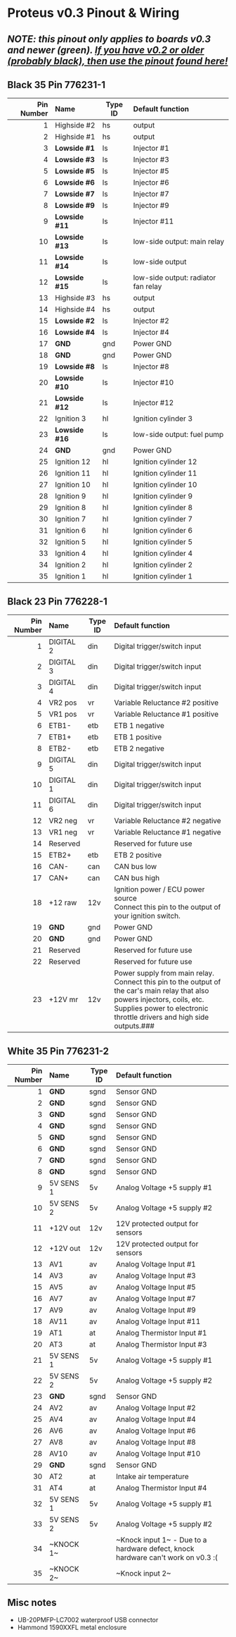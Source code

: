 # Proteus v0.3 Pinout & Wiring

## _NOTE: this pinout only applies to boards v0.3 and newer (green). [If you have v0.2 or older (probably black), then use the pinout found here!](Hardware-Proteus-Wiring-v02)_

## Black 35 Pin 776231-1

|Pin Number|Name      | Type ID | Default function                   |
| ---:|:------------- | ----- |:------------------------------------ |
|  1  |Highside #2    | hs    | output                               |
|  2  |Highside #1    | hs    | output                               |
|  3  |**Lowside #1** | ls    | Injector #1                          |
|  4  |**Lowside #3** | ls    | Injector #3                          |
|  5  |**Lowside #5** | ls    | Injector #5                          |
|  6  |**Lowside #6** | ls    | Injector #6                          |
|  7  |**Lowside #7** | ls    | Injector #7                          |
|  8  |**Lowside #9** | ls    | Injector #9                          |
|  9  |**Lowside #11**| ls    | Injector #11                         |
| 10  |**Lowside #13**| ls    | low-side output: main relay          |
| 11  |**Lowside #14**| ls    | low-side output                      |
| 12  |**Lowside #15**| ls    | low-side output: radiator fan relay  |
| 13  |Highside #3    | hs    | output                               |
| 14  |Highside #4    | hs    | output                               |
| 15  |**Lowside #2** | ls    | Injector #2                          |
| 16  |**Lowside #4** | ls    | Injector #4                          |
| 17  | **GND**       | gnd   | Power GND                            |
| 18  | **GND**       | gnd   | Power GND                            |
| 19  |**Lowside #8** | ls    | Injector #8                          |
| 20  |**Lowside #10**| ls    | Injector #10                         |
| 21  |**Lowside #12**| ls    | Injector #12                         |
| 22  | Ignition 3    | hl    | Ignition cylinder 3                  |
| 23  |**Lowside #16**| ls    | low-side output: fuel pump           |
| 24  | **GND**       | gnd   | Power GND                            |
| 25  | Ignition 12   | hl    | Ignition cylinder 12                 |
| 26  | Ignition 11   | hl    | Ignition cylinder 11                 |
| 27  | Ignition 10   | hl    | Ignition cylinder 10                 |
| 28  | Ignition 9    | hl    | Ignition cylinder 9                  |
| 29  | Ignition 8    | hl    | Ignition cylinder 8                  |
| 30  | Ignition 7    | hl    | Ignition cylinder 7                  |
| 31  | Ignition 6    | hl    | Ignition cylinder 6                  |
| 32  | Ignition 5    | hl    | Ignition cylinder 5                  |
| 33  | Ignition 4    | hl    | Ignition cylinder 4                  |
| 34  | Ignition 2    | hl    | Ignition cylinder 2                  |
| 35  | Ignition 1    | hl    | Ignition cylinder 1                  |

## Black 23 Pin 776228-1
|Pin Number|Name   | Type ID | Default function                   |
| ---:|:---------- | ----- |:------------------------------------ |
| 1   | DIGITAL 2  | din   | Digital trigger/switch input         |
| 2   | DIGITAL 3  | din   | Digital trigger/switch input         |
| 3   | DIGITAL 4  | din   | Digital trigger/switch input         |
| 4   | VR2 pos    | vr    | Variable Reluctance #2 positive      |
| 5   | VR1 pos    | vr    | Variable Reluctance #1 positive      |
| 6   | ETB1-      | etb   | ETB 1 negative                       |
| 7   | ETB1+      | etb   | ETB 1 positive                       |
| 8   | ETB2-      | etb   | ETB 2 negative                       |
| 9   | DIGITAL 5  | din   | Digital trigger/switch input         |
| 10  | DIGITAL 1  | din   | Digital trigger/switch input         |
| 11  | DIGITAL 6  | din   | Digital trigger/switch input         |
| 12  | VR2 neg    | vr    | Variable Reluctance #2 negative      |
| 13  | VR1 neg    | vr    | Variable Reluctance #1 negative      |
| 14  | Reserved   |       | Reserved for future use              |
| 15  | ETB2+      | etb   | ETB 2 positive                       |
| 16  | CAN-       | can   | CAN bus low                          |
| 17  | CAN+       | can   | CAN bus high                         |
| 18  | +12 raw    | 12v   | Ignition power / ECU power source<br/>Connect this pin to the output of your ignition switch.|
| 19  | **GND**    | gnd   | Power GND                            |
| 20  | **GND**    | gnd   | Power GND                            |
| 21  | Reserved   |       | Reserved for future use              |
| 22  | Reserved   |       | Reserved for future use              |
| 23  | +12V mr    | 12v   | Power supply from main relay.<br/>Connect this pin to the output of the car's main relay that also powers injectors, coils, etc.<br/>Supplies power to electronic throttle drivers and high side outputs.### |

## White 35 Pin 776231-2
|Pin Number|Name   | Type ID | Default function                   |
| ---:|:---------- | ----- |:------------------------------------ |
| 1   | **GND**    | sgnd  | Sensor GND                           |
| 2   | **GND**    | sgnd  | Sensor GND                           |
| 3   | **GND**    | sgnd  | Sensor GND                           |
| 4   | **GND**    | sgnd  | Sensor GND                           |
| 5   | **GND**    | sgnd  | Sensor GND                           |
| 6   | **GND**    | sgnd  | Sensor GND                           |
| 7   | **GND**    | sgnd  | Sensor GND                           |
| 8   | **GND**    | sgnd  | Sensor GND                           |
| 9   | 5V SENS 1  | 5v    | Analog Voltage +5 supply #1          |
| 10  | 5V SENS 2  | 5v    | Analog Voltage +5 supply #2          |
| 11  | +12V out   | 12v   | 12V protected output for sensors     |
| 12  | +12V out   | 12v   | 12V protected output for sensors     |
| 13  | AV1        | av    | Analog Voltage Input #1              |
| 14  | AV3        | av    | Analog Voltage Input #3              |
| 15  | AV5        | av    | Analog Voltage Input #5              |
| 16  | AV7        | av    | Analog Voltage Input #7              |
| 17  | AV9        | av    | Analog Voltage Input #9              |
| 18  | AV11       | av    | Analog Voltage Input #11             |  
| 19  | AT1        | at    | Analog Thermistor Input #1           |
| 20  | AT3        | at    | Analog Thermistor Input #3           |
| 21  | 5V SENS 1  | 5v    | Analog Voltage +5 supply #1          |
| 22  | 5V SENS 2  | 5v    | Analog Voltage +5 supply #2          |
| 23  | **GND**    | sgnd  | Sensor GND                           |
| 24  | AV2        | av    | Analog Voltage Input #2              |
| 25  | AV4        | av    | Analog Voltage Input #4              |
| 26  | AV6        | av    | Analog Voltage Input #6              |
| 27  | AV8        | av    | Analog Voltage Input #8              |
| 28  | AV10       | av    | Analog Voltage Input #10             |
| 29  | **GND**    | sgnd  | Sensor GND                           |
| 30  | AT2        | at    | Intake air temperature               |
| 31  | AT4        | at    | Analog Thermistor Input #4           |
| 32  | 5V SENS 1  | 5v    | Analog Voltage +5 supply #1          |
| 33  | 5V SENS 2  | 5v    | Analog Voltage +5 supply #2          |
| 34  | ~KNOCK 1~  |       | ~Knock input 1~ - Due to a hardware defect, knock hardware can't work on v0.3 :( |
| 35  | ~KNOCK 2~  |       | ~Knock input 2~ |

## Misc notes
- UB-20PMFP-LC7002 waterproof USB connector
- Hammond 1590XXFL metal enclosure

